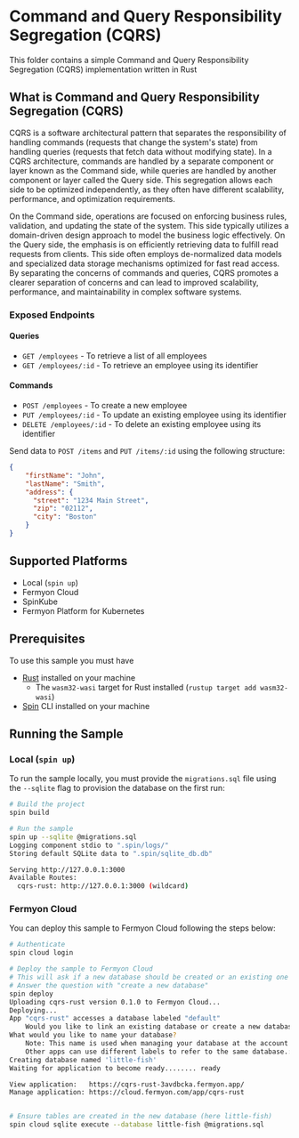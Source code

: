 # Command and Query Responsibility Segregation (CQRS)

This folder contains a simple Command and Query Responsibility Segregation (CQRS) implementation written in Rust

## What is Command and Query Responsibility Segregation (CQRS)

CQRS is a software architectural pattern that separates the responsibility of handling commands (requests that change the system's state) from handling queries (requests that fetch data without modifying state). In a CQRS architecture, commands are handled by a separate component or layer known as the Command side, while queries are handled by another component or layer called the Query side. This segregation allows each side to be optimized independently, as they often have different scalability, performance, and optimization requirements.

On the Command side, operations are focused on enforcing business rules, validation, and updating the state of the system. This side typically utilizes a domain-driven design approach to model the business logic effectively. On the Query side, the emphasis is on efficiently retrieving data to fulfill read requests from clients. This side often employs de-normalized data models and specialized data storage mechanisms optimized for fast read access. By separating the concerns of commands and queries, CQRS promotes a clearer separation of concerns and can lead to improved scalability, performance, and maintainability in complex software systems.

### Exposed Endpoints 

#### Queries 
- `GET /employees` - To retrieve a list of all employees
- `GET /employees/:id` - To retrieve an employee using its identifier
  
#### Commands 
- `POST /employees` - To create a new employee
- `PUT /employees/:id` - To update an existing employee using its identifier
- `DELETE /employees/:id` - To delete an existing employee using its identifier

Send data to `POST /items` and `PUT /items/:id` using the following structure:

```json
{
    "firstName": "John",
    "lastName": "Smith",
    "address": {
      "street": "1234 Main Street",
      "zip": "02112",
      "city": "Boston"
    }
}
```

## Supported Platforms

- Local (`spin up`)
- Fermyon Cloud
- SpinKube
- Fermyon Platform for Kubernetes

## Prerequisites

To use this sample you must have

- [Rust](https://www.rust-lang.org/) installed on your machine
  - The `wasm32-wasi` target for Rust installed (`rustup target add wasm32-wasi`)
- [Spin](https://developer.fermyon.com/spin/v2/index) CLI installed on your machine

## Running the Sample

### Local (`spin up`)

To run the sample locally, you must provide the `migrations.sql` file using the `--sqlite` flag to provision the database on the first run:

```bash
# Build the project
spin build

# Run the sample
spin up --sqlite @migrations.sql
Logging component stdio to ".spin/logs/"
Storing default SQLite data to ".spin/sqlite_db.db"

Serving http://127.0.0.1:3000
Available Routes:
  cqrs-rust: http://127.0.0.1:3000 (wildcard)
```

### Fermyon Cloud

You can deploy this sample to Fermyon Cloud following the steps below:

```bash
# Authenticate
spin cloud login

# Deploy the sample to Fermyon Cloud
# This will ask if a new database should be created or an existing one should be used
# Answer the question with "create a new database"
spin deploy
Uploading cqrs-rust version 0.1.0 to Fermyon Cloud...
Deploying...
App "cqrs-rust" accesses a database labeled "default"
    Would you like to link an existing database or create a new database?: Create a new database and link the app to it
What would you like to name your database?
    Note: This name is used when managing your database at the account level. The app "cqrs-rust" will refer to this database by the label "default".
    Other apps can use different labels to refer to the same database.: little-fish
Creating database named 'little-fish'
Waiting for application to become ready........ ready

View application:   https://cqrs-rust-3avdbcka.fermyon.app/
Manage application: https://cloud.fermyon.com/app/cqrs-rust


# Ensure tables are created in the new database (here little-fish)
spin cloud sqlite execute --database little-fish @migrations.sql
```
